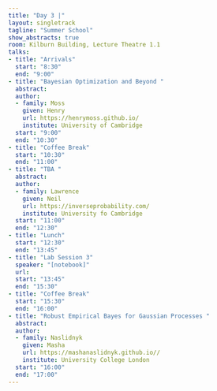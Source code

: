 ```yaml
---
title: "Day 3 |"
layout: singletrack
tagline: "Summer School"
show_abstracts: true
room: Kilburn Building, Lecture Theatre 1.1
talks:
- title: "Arrivals"
  start: "8:30"
  end: "9:00"
- title: "Bayesian Optimization and Beyond "
  abstract:
  author:
  - family: Moss
    given: Henry
    url: https://henrymoss.github.io/
    institute: University of Cambridge
  start: "9:00"
  end: "10:30"  
- title: "Coffee Break"
  start: "10:30"
  end: "11:00"
- title: "TBA "
  abstract:
  author:
  - family: Lawrence
    given: Neil
    url: https://inverseprobability.com/
    institute: University fo Cambridge
  start: "11:00"
  end: "12:30"
- title: "Lunch"
  start: "12:30"
  end: "13:45"
- title: "Lab Session 3"
  speaker: "[notebook]"
  url:
  start: "13:45"
  end: "15:30"
- title: "Coffee Break"
  start: "15:30"
  end: "16:00"
- title: "Robust Empirical Bayes for Gaussian Processes "
  abstract:
  author:
  - family: Naslidnyk
    given: Masha
    url: https://mashanaslidnyk.github.io//
    institute: University College London
  start: "16:00"
  end: "17:00"
---
```

